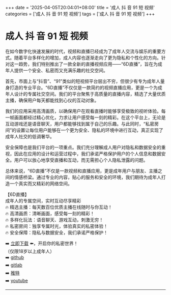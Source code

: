 +++
date = '2025-04-05T20:04:01+08:00'
title = '成人 抖 音 91 短 视频'
categories = ['成人 抖 音 91 短 视频']
tags = ['成人 抖 音 91 短 视频']
+++

# 成人 抖 音 91 短 视频

在如今数字化快速发展的时代，视频和直播已经成为了成年人交流与娱乐的重要方式。随着平台多样化的增加，成人内容也逐渐走向了更为隐私和个性化的方向。针对这一趋势，我们特别推出了一款全新的直播视频应用——“6D直播”，旨在为成年人提供一个安全、私密而又充满乐趣的社交空间。

首先，市面上与“抖音”、“91”类似的短视频平台层出不穷，但很少有专为成年人量身打造的专业平台。“6D直播”不仅仅是一款简约的视频直播应用，更是一个为成年人设计的专属社交空间。我们的平台聚焦于高质量的直播内容，精选了大量优质主播，确保用户每天都能找到心仪的互动对象。

我们的应用采用高清画质，以确保用户在观看直播时能够享受极致的视听体验。每一帧画面都经过精心优化，力求让用户感受每一刻的精彩。在这个平台上，无论是互动游戏还是语音聊天，用户都能够找到属于自己的乐趣。与此同时，“私密房间”的设置让每位用户能够在一个更为安全、隐私的环境中进行互动，真正实现了成年人社交的低调奢华。

安全保障也是我们平台的一项重点。我们充分理解成人用户对隐私和数据安全的重视，因此在应用的设计和运营过程中，我们承诺严格保护用户的个人信息和数据安全。用户可以放心地享受直播和互动，而无需担心个人隐私泄露的问题。

总体来说，“6D直播”不仅是一款视频和直播应用，更是成年用户与朋友、主播之间的情感桥梁。通过专业的内容，贴心的服务和安全的环境，我们期待为成年人打造一个真实而又精彩的网络空间。

【6D直播】  
成年人的专属空间，实时互动尽享精彩  
🔥 精选主播：每天数百位优质主播在线随时与你互动！  
🔥 高清画质：清晰画面，感受每一刻的精彩！  
🔥 多样化玩法：语音聊天、游戏互动，刺激无穷！  
🔥 私密房间：独享专属时光，体验真实的私密体验！  
🔥 安全保障：隐私与数据安全，我们承诺严格保护！  

➡️ [立即下载](https://down123.s3.ap-east-1.amazonaws.com/down/down.html?channelCode=blog) ⬅️，开启你的私密世界！  
（仅限18岁以上成年人）  
➡️ [github](https://aldult-live.github.io/)  
➡️ [gitlab](https://seo-09598d.gitlab.io/)  
➡️ [推特](https://x.com/wegame33)  
➡️ [youtube](https://www.youtube.com/@6Dlive)  

---
